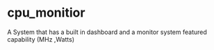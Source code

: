 # cpu_monitior
A System that has a built in dashboard and a monitor system featured capability (MHz ,Watts) 
